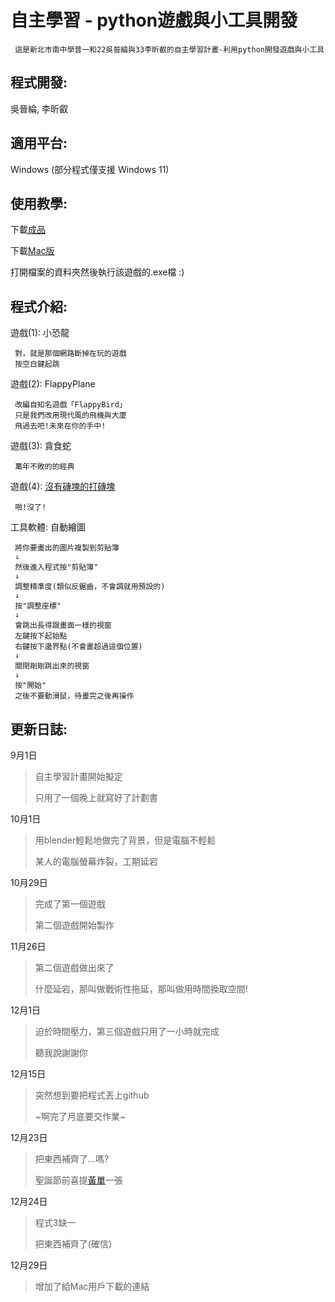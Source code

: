 # 自主學習 - python遊戲與小工具開發

```
 這是新北市南中學普一和22吳晉綸與33李昕叡的自主學習計畫-利用python開發遊戲與小工具
```

## 程式開發:
吳晉綸, 李昕叡


## 適用平台:
Windows (部分程式僅支援 Windows 11)

## 使用教學:
下載[成品](https://github.com/XxAlanXDxX/Self-learning-PyGames/archive/refs/heads/main.zip "Windows版下載")

下載[Mac版](https://www.youtube.com/watch?v=dQw4w9WgXcQ "Mac版下載")

打開檔案的資料夾然後執行該遊戲的.exe檔 :)

## 程式介紹:
遊戲(1): 小恐龍
```
 對，就是那個網路斷掉在玩的遊戲
 按空白鍵起跳
```

遊戲(2): FlappyPlane
```
 改編自知名遊戲「FlappyBird」
 只是我們改用現代風的飛機與大廈
 飛過去吧!未來在你的手中!
```

遊戲(3): 貪食蛇
```
 萬年不敗的的經典
```

遊戲(4): [沒有磚塊的打磚塊](https://github.com/XxAlanXDxX/Self-learning-PyGamesAndTools.git "彈力球模擬器")
```
 啪!沒了!
```

工具軟體: 自動繪圖
```
 將你要畫出的圖片複製到剪貼簿
 ↓
 然後進入程式按"剪貼簿"
 ↓
 調整精準度(類似反鋸齒，不會調就用預設的)
 ↓
 按"調整座標"
 ↓
 會跳出長得跟畫面一樣的視窗
 左鍵按下起始點
 右鍵按下邊界點(不會畫超過這個位置)
 ↓
 關閉剛剛跳出來的視窗
 ↓
 按"開始"
 之後不要動滑鼠，待畫完之後再操作
```

## 更新日誌:

9月1日
>自主學習計畫開始擬定
>
>只用了一個晚上就寫好了計劃書

10月1日
>用blender輕鬆地做完了背景，但是電腦不輕鬆
>
>某人的電腦螢幕炸裂，工期延宕

10月29日
>完成了第一個遊戲
>
>第二個遊戲開始製作

11月26日
>第二個遊戲做出來了
>
>什麼延宕，那叫做戰術性拖延，那叫做用時間換取空間!

12月1日
>迫於時間壓力，第三個遊戲只用了一小時就完成
>
>聽我說謝謝你


12月15日
>突然想到要把程式丟上github
>
>~啊完了月底要交作業~
 
12月23日
>把東西補齊了...嗎?
>
>聖誕節前喜提[黃單](https://github.com/XxAlanXDxX/Self-learning-PyGamesAndTools.git "違規事件處理單")一張

12月24日
>程式3缺一
>
>把東西補齊了(確信)

12月29日
>增加了給Mac用戶下載的連結
